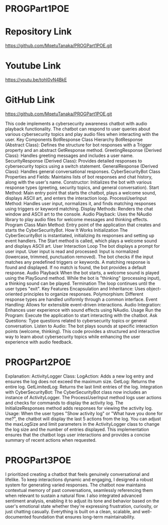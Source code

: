# PROGPart1POE
# Repository Link 
https://github.com/MqetuTanaka/PROGPart1POE.git

# Youtube Link
https://youtu.be/tohI0vN4BkE
# GitHub Link
https://github.com/MqetuTanaka/PROGPart1POE.git


This code implements a cybersecurity awareness chatbot with audio playback functionality. The chatbot can respond to user queries about various cybersecurity topics and play audio files when interacting with the user.
Key Components
BotResponse Class Hierarchy
BotResponse (Abstract Class): Defines the structure for bot responses with a Trigger property and an abstract GetResponse method.
GreetingResponse (Derived Class): Handles greeting messages and includes a user name.
SecurityResponse (Derived Class): Provides detailed responses to cybersecurity topics using a switch statement.
GeneralResponse (Derived Class): Handles general conversational responses.
CyberSecurityBot Class
Properties and Fields: Maintains lists of bot responses and chat history, along with the user's name.
Constructor: Initializes the bot with various response types (greeting, security topics, and general conversation).
Start Method: Main entry point that starts the chatbot, plays a welcome sound, displays ASCII art, and enters the interaction loop.
ProcessUserInput Method: Handles user input, normalizes it, and finds matching responses using triggers or keyword matching.
Display Methods: Renders the chat window and ASCII art to the console.
Audio Playback: Uses the NAudio library to play audio files for welcome messages and thinking effects.
Program Class
Main Method: Entry point of the application that creates and starts the CyberSecurityBot.
How It Works
Initialization
The CyberSecurityBot is instantiated, initializing its responses and setting up event handlers.
The Start method is called, which plays a welcome sound and displays ASCII art.
User Interaction Loop
The bot displays a prompt for user input.
User input is read and processed:
Input is normalized (lowercase, trimmed, punctuation removed).
The bot checks if the input matches any predefined triggers or keywords.
A matching response is found and displayed.
If no match is found, the bot provides a default response.
Audio Playback
When the bot starts, a welcome sound is played using the PlaySound method.
While the bot is "thinking" (processing input), a thinking sound can be played.
Termination
The loop continues until the user types "exit".
Key Features
Encapsulation and Inheritance: Uses object-oriented principles to organize responses.
Polymorphism: Different response types are handled uniformly through a common interface.
Event Handling: Allows for extensible event-driven interactions.
Audio Integration: Enhances user experience with sound effects using NAudio.
Usage
Run the Program: Execute the application to start interacting with the chatbot.
Ask Questions: Type questions related to cybersecurity topics or general conversation.
Listen to Audio: The bot plays sounds at specific interaction points (welcome, thinking).
This code provides a structured and interactive way to learn about cybersecurity topics while enhancing the user experience with audio feedback.
# PROGPart2POE
Explanation:
ActivityLogger Class:
LogAction: Adds a new log entry and ensures the log does not exceed the maximum size.
GetLog: Returns the entire log.
GetLimitedLog: Returns the last limit entries of the log.
Integration with CyberSecurityBot:
The CyberSecurityBot class now includes an instance of ActivityLogger.
The ProcessUserInput method logs user actions and checks for commands to display the activity log.
The InitializeResponses method adds responses for viewing the activity log.
Usage:
When the user types "Show activity log" or "What have you done for me?", the chatbot will display the last 5 actions from the log.
You can adjust the maxLogSize and limit parameters in the ActivityLogger class to change the log size and the number of entries displayed.
This implementation ensures that the chatbot logs user interactions and provides a concise summary of recent actions when requested.
# PROGPart3POE
I prioritized creating a chatbot that feels genuinely conversational and lifelike. 
To keep interactions dynamic and engaging, I designed a robust system for generating varied responses. 
The chatbot now maintains contextual memory of past conversations, 
seamlessly referencing them when relevant to sustain a natural flow. 
I also integrated advanced sentiment analysis, 
enabling it to adjust its tone and behavior based on the user's emotional state whether they're expressing frustration, curiosity, or just chatting casually. 
Everything is built on a clean, scalable, and well-documented foundation that ensures long-term maintainability.
